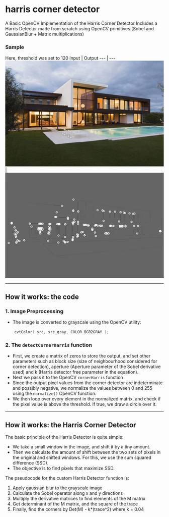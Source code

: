 # harris corner detector
 A Basic OpenCV Implementation of the Harris Corner Detector
 Includes a Harris Detector made from scratch using OpenCV primitives (Sobel and GaussianBlur + Matrix multiplications)

### Sample
Here, threshold was set to 120
Input | Output
--- | ---
![input](input.jpg) | ![output](output.png)

---

## How it works: the code
### 1. Image Preprocessing
- The image is converted to grayscale using the OpenCV utility:
```cpp
    cvtColor( src, src_gray, COLOR_BGR2GRAY );
```
### 2. The ```detectCornerHarris``` function
- First, we create a matrix of zeros to store the output, and set other parameters such as block size (size of neighbourhood considered for corner detection), aperture (Aperture parameter of the Sobel derivative used) and k (Harris detector free parameter in the equation).
- Next we pass it to the OpenCV ```cornerHarris``` function
- Since the output pixel values from the corner detector are indeterminate and possibly negative, we normalize the values between 0 and 255 using the ```normalize()``` OpenCV function. 
- We then loop over every element in the normalized matrix, and check if the pixel value is above the threshold. If true, we draw a circle over it.

---
## How it works: the Harris Corner Detector
The basic principle of the Harris Detector is quite simple: 
- We take a small window in the image, and shift it by a tiny amount.
- Then we calculate the amount of shift between the two sets of pixels in the original and shifted windows. For this, we use the sum squared difference (SSD).
- The objective is to find pixels that maximize SSD.

The pseudocode for the custom Harris Detector function is:
1. Apply gaussian blur to the grayscale image
1. Calculate the Sobel operator along x and y directions
1. Multiply the derivative matrices to find elements of the M matrix
1. Get determinant of the M matrix, and the square of the trace
1. Finally, find the corners by Det(M) - k*(trace^2) where k = 0.04